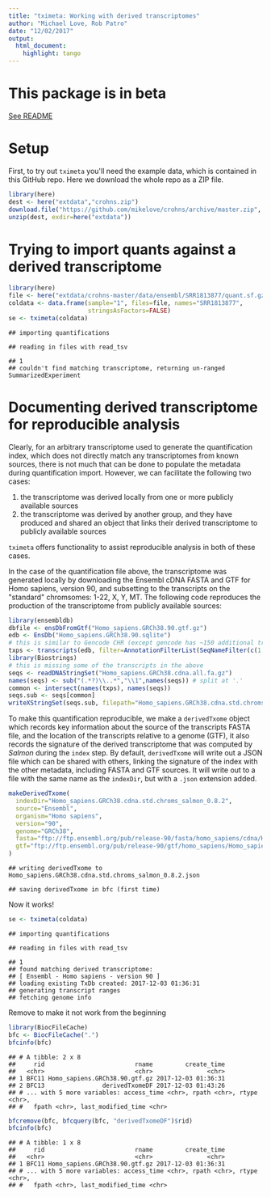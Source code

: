 ```yaml
---
title: "tximeta: Working with derived transcriptomes"
author: "Michael Love, Rob Patro"
date: "12/02/2017"
output: 
  html_document:
    highlight: tango
---
```


# This package is in beta 

[See README](https://github.com/mikelove/tximeta/blob/master/README.md)

# Setup

First, to try out `tximeta` you'll need the example data, which is
contained in this GitHub repo. Here we download the whole repo as a
ZIP file.




```r
library(here)
dest <- here("extdata","crohns.zip")
download.file("https://github.com/mikelove/crohns/archive/master.zip", dest)
unzip(dest, exdir=here("extdata"))
```

# Trying to import quants against a derived transcriptome


```r
library(here)
file <- here("extdata/crohns-master/data/ensembl/SRR1813877/quant.sf.gz")
coldata <- data.frame(sample="1", files=file, names="SRR1813877",
                      stringsAsFactors=FALSE)
se <- tximeta(coldata)
```

```
## importing quantifications
```

```
## reading in files with read_tsv
```

```
## 1 
## couldn't find matching transcriptome, returning un-ranged SummarizedExperiment
```

# Documenting derived transcriptome for reproducible analysis

Clearly, for an arbitrary transcriptome used to generate the
quantification index, which does not directly match any
transcriptomes from known sources, there is not much that can be
done to populate the metadata during quantification import. However,
we can facilitate the following two cases: 

1) the transcriptome was derived locally from one or more publicly
available sources
2) the transcriptome was derived by another group, and they have
produced and shared an object that links their derived transcriptome
to publicly available sources

`tximeta` offers functionality to assist reproducible analysis in both
of these cases.

In the case of the quantification file above, the transcriptome was
generated locally by downloading the Ensembl cDNA FASTA and GTF for
Homo sapiens, version 90, and subsetting to the transcripts on the
"standard" chromsomes: 1-22, X, Y, MT. The following code reproduces
the production of the transcriptome from publicly available sources:


```r
library(ensembldb)
dbfile <- ensDbFromGtf("Homo_sapiens.GRCh38.90.gtf.gz")
edb <- EnsDb("Homo_sapiens.GRCh38.90.sqlite")
# this is similar to Gencode CHR (except gencode has ~150 additional transcripts in the PAR of Y)
txps <- transcripts(edb, filter=AnnotationFilterList(SeqNameFilter(c(1:22, "X", "Y","MT"))))
library(Biostrings)
# this is missing some of the transcripts in the above
seqs <- readDNAStringSet("Homo_sapiens.GRCh38.cdna.all.fa.gz")
names(seqs) <- sub("(.*?)\\..*","\\1",names(seqs)) # split at '.'
common <- intersect(names(txps), names(seqs)) 
seqs.sub <- seqs[common]
writeXStringSet(seqs.sub, filepath="Homo_sapiens.GRCh38.cdna.std.chroms.fa")
```

To make this quantification reproducible, we make a
`derivedTxome` object which records key information about the
source of the transcripts FASTA file, and the location of the
transcripts relative to a genome (GTF), it also records the signature
of the derived transcriptome that was computed by *Salmon* during the
`index` step. By default, `derivedTxome` will write out a JSON file
which can be shared with others, linking the signature of the index
with the other metadata, including FASTA and GTF sources. It will
write out to a file with the same name as the `indexDir`, but with
a `.json` extension added.


```r
makeDerivedTxome(
  indexDir="Homo_sapiens.GRCh38.cdna.std.chroms_salmon_0.8.2",
  source="Ensembl",
  organism="Homo sapiens",
  version="90",
  genome="GRCh38",
  fasta="ftp://ftp.ensembl.org/pub/release-90/fasta/homo_sapiens/cdna/Homo_sapiens.GRCh38.cdna.all.fa.gz",
  gtf="ftp://ftp.ensembl.org/pub/release-90/gtf/homo_sapiens/Homo_sapiens.GRCh38.90.gtf.gz"
)
```

```
## writing derivedTxome to Homo_sapiens.GRCh38.cdna.std.chroms_salmon_0.8.2.json
```

```
## saving derivedTxome in bfc (first time)
```

Now it works!


```r
se <- tximeta(coldata)
```

```
## importing quantifications
```

```
## reading in files with read_tsv
```

```
## 1 
## found matching derived transcriptome:
## [ Ensembl - Homo sapiens - version 90 ]
## loading existing TxDb created: 2017-12-03 01:36:31
## generating transcript ranges
## fetching genome info
```

Remove to make it not work from the beginning


```r
library(BiocFileCache)
bfc <- BiocFileCache(".")
bfcinfo(bfc)
```

```
## # A tibble: 2 x 8
##     rid                         rname         create_time
##   <chr>                         <chr>               <chr>
## 1 BFC11 Homo_sapiens.GRCh38.90.gtf.gz 2017-12-03 01:36:31
## 2 BFC13                derivedTxomeDF 2017-12-03 01:43:26
## # ... with 5 more variables: access_time <chr>, rpath <chr>, rtype <chr>,
## #   fpath <chr>, last_modified_time <chr>
```

```r
bfcremove(bfc, bfcquery(bfc, "derivedTxomeDF")$rid)
bfcinfo(bfc)
```

```
## # A tibble: 1 x 8
##     rid                         rname         create_time
##   <chr>                         <chr>               <chr>
## 1 BFC11 Homo_sapiens.GRCh38.90.gtf.gz 2017-12-03 01:36:31
## # ... with 5 more variables: access_time <chr>, rpath <chr>, rtype <chr>,
## #   fpath <chr>, last_modified_time <chr>
```
